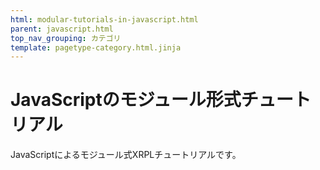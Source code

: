 ```yaml
---
html: modular-tutorials-in-javascript.html
parent: javascript.html
top_nav_grouping: カテゴリ
template: pagetype-category.html.jinja
---
```

# JavaScriptのモジュール形式チュートリアル
JavaScriptによるモジュール式XRPLチュートリアルです。